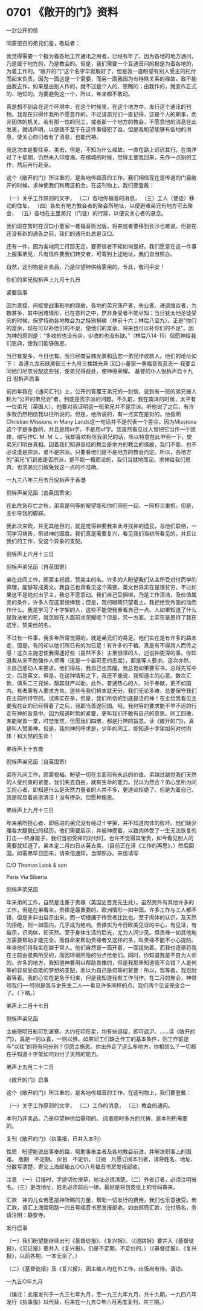 # 0701 《敞开的门》资料

一封公开的信

同蒙恩召的弟兄们鉴，敬启者：

我觉得需要一个报为着各地工作通讯之用者，已经有年了。因为各地的地方通问，乃是属于地方的，乃是教会的。但是，我们需要一个互通音问的报是为着各地的，为着工作的。“敞开的门”这个名字早就取好了，但是我一直盼望有别人受主的托付而起来负责。因为一面这是一个需要，而另一面我因为有特殊关系的缘故，致不能由我去作。如果是由别人作的，就不过是个人的、恩赐的；由我作的，就变作正式的、地位的。为要避免这一个，所以，年来都不敢动。

真是想不到会在这个环境中，在这个时候里，在这个地方中，发行这个通讯的刊物。我现在只得作我所不愿意作的。不过请弟兄们一直记得，这是个人的职事，而非团体的机关。若有那一位的同工，或者那一个地方的教会，不愿意他的消息在此发表，就请声明，以便我不至于在这件事侵犯了谁。但是我盼望能够有各地的消息，使关心你们者有了消息，也能代祷。

我这次本是要往英、美去，但是，不知为什么缘故，一直在路上迟迟其行。在南洋过了十星期，仍然未入印度海。在槟城的时候，觉得主要我回来，先作一点别的工作，然后再行赴英。

这个《敞开的门》所注重的，是各地传福音的工作。我们相信现在是传道的门最敞开的时候，求神使我们利用这机会。在这刊物上，我们要登戴：

（一）关乎工作原则的文字，
（二）各地传福音的消息，
（三）工人（使徒）移动的住址，
（四）各处有地方教会者的聚会所地址，以便避难弟兄有地方可去聚会，
（五）各地在主里弟兄（门徒）的行踪，以便安关心者的悬念。

我们现在暂时在汉口小董家一巷福音衖出版，将来或者要移到长沙也难说。但是在还没有新的通告之前，我们的通讯处总是汉口。

还有一件，因为各地同工行踪无定，要寄信者不知如何是好。我们愿意在这一件事上服事弟兄，凡有信件要我们转交者，可寄到上述地址，我们自当照办。

自然，这刊物是非卖品，乃是仰望神供给需用的。专此，敬问平安！

你们的弟兄倪柝声上九月十九日

 

紧要启事

因为直接、间接受战事影响的缘故，各地的弟兄荡产者、失业者、进退维谷者，为数甚多，其中困难情形，已在意料之中，然非身受者不能尽知；当日犹太地圣徒受灾的时候，保罗特劝各地教会为之特别捐输（林前十六；林后八至九）。正是“你们的富余，现在可以补他们的不足，使他们的富余，将来也可以补你们的不足”。因为神的原则是：“多收的也没有余，少收的也没有缺。”（林后八14-15）但愿神给我们恩典，使我们能够施恩。

当日有提多，今日也有。我已经商妥魏光熹和蓝志一弟兄作收款人。他们的地址如下：
香港九龙石硖尾街三十九号三楼魏光熹
汉口小董家一巷福音衖蓝志一
我要会同他们尽忠分配这些钱，使弟兄得益处，使神得荣耀。
基督的仆人倪柝声启十九日
倪柝声启事

前四年我在《通问汇刊》上，公开的答覆王弟兄的一封信，说到有一班的弟兄被人称为“公开的弟兄会”者，到底是否宗派的问题。不久前，我在南洋的时候，太平有一位弟兄（英国人），他要对我证明这一班弟兄并不是宗派。听他说了之后，有许多我仍然相信我以往所说的。但是，他所说的，有一点实在是对的。他指明Christian Missions in Many Lands这一句话并不是代表一个差会，因为Missions这个字是多数的，并且是用in字，不是用of字。我虽然看见过人曾把它当作一个团体，缩写作C. M. M. L.，我却喜欢相信我弟兄的话，所以特意在此申明一下，使弟兄们明白真相。因着我们知道圣经的教会是地方的教会的缘故，我们不能、也不必说谁是宗派，谁不是宗派。只要看他们是不是地方的教会而定。所以，各地方的“弟兄”们到底是否宗派，是不能一概而论的，我们当就地而定。求神给我们恩典，也求弟兄们赦免我这一点的不准确。

一九三八年三月五日倪柝声于香港

 

倪柝声弟兄函（由英国寄来）

在此危急存亡之秋，弟真是何等的盼望能和你们同在一起，一同担当重担。但是，主引导我的脚踪。

我此次来欧，并无其他目的，就是觉得神要我来此寻找神的遗民，与他们联络，一同学习祷告，带进神的国度。我们真是需要复兴，看见我们当初所看见的，并且让我们的工作，受这个异象的支配。

倪柝声上六月十三日

 

倪柝声弟兄函（自英国寄）

弟在此间工作，颇蒙主祝福，赞美主的名。许多的人盼望我们从主所受对付而学的真理，能够写成英文。我自己也真看见这个需要。英文世界实在是很贫穷，不过如果这不是绝对出乎主，我总不愿意动。我们自己受捆绑，乃是工作清洁，及价值属灵的条件。许多人在这里很捧我；但是，我的眼睛只望着主。我拒绝受外面的动而作什么。我是学习了十字架的人，这些不能使我重看自己一点。人如果知道了什么是效法他的死，就怎能在人面前求荣耀呢？但是，另一方面，主实在是恩待了我在这里。赞美他的名。

不过有一件事，我多年所常觉得的，就是弟兄们的易足。他们实在是有许多的路未走，但是，有的却以他们所已有的为已足！有许多的干粮，真是有不得其人而传之感！这次主施恩使我得遇好些（虽然不多）主里很深的人，述说神更深的事。你知道我从来不勉强作人师傅（这是一个最可恶的态度），都是等人要求。这次亦然，主自己感动人来要求。他们得益，我自己也苏醒。我总觉如果要写书，总得先写中文，后是英文。但是，在这种情形之下，我还不能说，我知道主的心意。数次汇款，俱系二三兄姊，罄其财产以助。此外，普通热心的人，对于奉献，更不如国内。有者需有人要求方肯。这些与我们根本就无分。我们无论多难，总要保守我们在主前所持守的。试炼实在多，但是，我们所信的到底是活的神！在主给我看见主要我在此的已经得着了之后，我即当首途回国。哦，我何等的要求能不早不迟的行走在神的旨意中。因为知道时势的紧要，更叫我们不敢有自己的意思。同工四散，未能聚首一堂，时觉怅然。但愿我们四散，都是行神的旨意。读《敞开的门》，真是叫人赞美神。但是，我向神的呼求是，少年的同工，能知道十字架如何对付肉体！和天然的生命！

弟柝声上十五夜

 

倪柝声弟兄函（自英国寄）

弟在凡间工作，颇蒙祝福。盼望一切在主面前有永远的价值。弟越过越觉我们天然的人受约束的紧要，我们失去自由，就有生命的能力。兄以为然否？弟心里所为同工担心者，即知道什么是天然力量者的人并不多，更遑论拒绝了。但是为着自己，我是叹息着追求清洁！没有搀杂。但愿神施恩。

弟柝声上九月十三日

年来弟所担心者，即后进的弟兄没有经过十字架，并不知道肉体的败坏。他们缺少雅各大腿脱臼的经历。他们需要启示，并被神摸着，以致肉体受了一生无法恢复的打击──终身跛子。我们当初受神的对付时，也许不觉得其宝贵，如今看见别人的需要就知道了。弟本定二月四日从英去美，（目前正在译《工作的再思》，）然后回国。如需弟早日回来，请来信通知，当即照办。来信请写

C/O Thomas Look & son

Paris Via Siberia

 

倪柝声弟兄函

年来弟的工作，自然是注重于贵橡（英国史百克先生处）。虽然另外有其他许多的工作，但是在弟看来，贵襐是最重要的。欧洲情形一如中国。许多工作与工人都不错，但是多非由启示出来，而一切根据于传受者比比也。至于肉体的认识，及天然的拒绝，则一如国内，几乎成为绝响。贵襐实为今日欧美见证的中心。有见证，有启示，识肉体，知天然。至于身体生活的后光，尤为人间少见。但贵襐一如其他地方需要帮助才能完全。而自命来帮助贵襐者又这样的多，叫贵襐不能不小心提防。年来他们待我实在越于常人。他们自然是一面开着，一面提防着。而我也逐渐将我在主前由恩典所受的，而因环境所隐的分点给他们。同时，你知道我是不自为人师的。许多的地方，我知道神要用以帮助贵橡的，但是我那里知道我不会错？人是何等的容易受自欺的梦想的支配，而以为自己是何等的紧要！所以，我等着，我忍耐着等着。我的心实在是急于归来，但是我知道我有工作当作。在二月的聚会，神带领我们──特别是我与史先生二人──看见许多同样的点。我们两个见证完全合一了。（下略。）

弟声上二月十七日

 

倪柝声弟兄函

主施恩明日船可到波赛。大约在印在星，均有些逗留，即可返沪。……读《敞开的门》，真是一则以喜，一则以惧。如果同工们缺乏作工的基本条件，则工作前途与“以往”的将有何分别？但愿主施恩。你出外走了这么多地方，你相信么？一切都在乎知道十字架如何对付了天然的能力。

弟声上五月二十二日

 

《敞开的门》启事

这个《敞开的门》所注重的，是各地传福音的工作。在这刊物上，我们要登戴：

（一）关乎工作原则的文字，
（二）工作的消息，
（三）教会的通问。

本刊乃非卖品。乃是仰望神供给需用的。 
阅者随时多方的代祷，是本刊所需要的。

复刊《敞开的门》（执事报，已并入本刊）

性质　盼望能说出事奉的路，帮助事奉主者及各地教会前进，并解决职事上的困难。
版期　不定期。
价目　不定价。
订阅　凡愿订阅本刊者，请将姓名、地址、分数写清楚，寄交上海邮箱五○○八号福音书房发报部收。

注意　（一）订报时，字迹切勿潦草，地址必须清楚。（二）外省订者，必须注明省名。（三）更改地址，姓名必须前后一律。最好是将包皮纸上的号码寄来。

汇款　神的儿女若愿按神所赐的力量，帮助一切发行的费用，我们也乐意接受。若汇款，请汇上海南阳路一四五号福音书房发报部收。如由邮局汇款，兑付局名，务请注明：静安寺。

 

发行启事

（一）我们盼望能继续出刊《基督徒报》、《复兴报》。（《道路报》要并入《基督徒报》，《见证报》要并入《复兴报》。仍是不定期、不定价的。）（《基督徒报》、《复兴报》，以前各期，一本无余了。）

（二）《基督徒报》及《复兴报》，因主编人均在外工作，出版尚有待。请谅。

一九五○年九月

（编注：此报发刊于一九三七年九月，至一九三九年九月，共十九期。一九四八年发行《执事报》以代替，后来在一九五○年六月再度复刊，共三期。）


